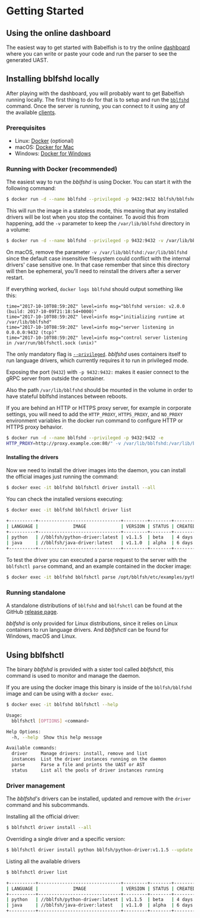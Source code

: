 # Getting Started

## Using the online dashboard

The easiest way to get started with Babelfish is to try the online [dashboard](http://dashboard.bblf.sh/)
where you can write or paste your code and run the parser to see the generated UAST.

## Installing bblfshd locally

After playing with the dashboard, you will probably want to get Babelfish running locally.
The first thing to do for that is to setup and run the [`bblfshd`](https://github.com/bblfsh/bblfshd)
command. Once the server is running, you can connect to it using any of the available [clients](language-clients.md).

### Prerequisites

- Linux: [Docker](https://www.docker.com/community-edition) (optional)
- macOS: [Docker for Mac](https://www.docker.com/docker-mac)
- Windows: [Docker for Windows](https://www.docker.com/docker-windows)

### Running with Docker (recommended)

The easiest way to run the *bblfshd* is using Docker. You can start it with the
following command:

```bash
$ docker run -d --name bblfshd --privileged -p 9432:9432 bblfsh/bblfshd
```

This will run the image in a stateless mode, this meaning that any installed
drivers will be lost when you stop the container. To avoid this from happening,
add the `-v` parameter to keep the `/var/lib/bblfshd` directory in a volume:

```bash
$ docker run -d --name bblfshd --privileged -p 9432:9432 -v /var/lib/bblfshd:/var/lib/bblfshd bblfsh/bblfshd
```

On macOS, remove the parameter `-v /var/lib/bblfshd:/var/lib/bblfshd` since the
default case insensitive filesystem could conflict with the internal drivers'
case sensitive one. In that case remember that since this directory will then be
ephemeral, you'll need to reinstall the drivers after a server restart.

If everything worked, `docker logs bblfshd` should output something like this:

```
time="2017-10-10T08:59:20Z" level=info msg="bblfshd version: v2.0.0 (build: 2017-10-09T21:18:54+0000)"
time="2017-10-10T08:59:20Z" level=info msg="initializing runtime at /var/lib/bblfshd"
time="2017-10-10T08:59:20Z" level=info msg="server listening in 0.0.0.0:9432 (tcp)"
time="2017-10-10T08:59:20Z" level=info msg="control server listening in /var/run/bblfshctl.sock (unix)"

```

The only mandatory flag is [`--privileged`](https://docs.docker.com/engine/reference/run/#runtime-privilege-and-linux-capabilities).
*bblfshd* uses containers itself to run language drivers, which currently
requires it to run in privileged mode.

Exposing the port (`9432`) with `-p 9432:9432:` makes it easier connect to the
gRPC server from outside the container.

Also the path `/var/lib/bblfshd` should be mounted in the volume in order to
have stateful bblfshd instances between reboots.

If you are behind an HTTP or HTTPS proxy server, for example in corporate settings, you will need to add the `HTTP_PROXY`, `HTTPS_PROXY`, and `NO_PROXY` environment variables in the docker run command to configure HTTP or HTTPS proxy behavior.

```bash
$ docker run -d --name bblfshd --privileged -p 9432:9432 -e 
HTTP_PROXY=http://proxy.example.com:80/" -v /var/lib/bblfshd:/var/lib/bblfshd bblfsh/bblfshd
```

#### Installing the drivers

Now we need to install the driver images into the daemon, you can install
the official images just running the command:

```sh
$ docker exec -it bblfshd bblfshctl driver install --all
```

You can check the installed versions executing:

```sh
$ docker exec -it bblfshd bblfshctl driver list
```

```sh
+----------+-------------------------------+---------+--------+---------+--------+-----+-------------+
| LANGUAGE |             IMAGE             | VERSION | STATUS | CREATED |   OS   | GO  |   NATIVE    |
+----------+-------------------------------+---------+--------+---------+--------+-----+-------------+
| python   | //bblfsh/python-driver:latest | v1.1.5  | beta   | 4 days  | alpine | 1.8 | 3.6.2       |
| java     | //bblfsh/java-driver:latest   | v1.1.0  | alpha  | 6 days  | alpine | 1.8 | 8.131.11-r2 |
+----------+-------------------------------+---------+--------+---------+--------+-----+-------------+
```

To test the driver you can executed a parse request to the server with the `bblfshctl parse` command,
and an example contained in the docker image:

```sh
$ docker exec -it bblfshd bblfshctl parse /opt/bblfsh/etc/examples/python.py
```


### Running standalone

A standalone distributions of `bblfshd` and `bblfshctl` can be found at the
GitHub [release page](https://github.com/bblfsh/bblfshd/releases).

*bblfshd* is only provided for Linux distributions, since it relies on Linux
containers to run language drivers. And *bblfshctl* can be found for Windows,
macOS and Linux.


## Using bblfshctl

The binary *bblfshd* is provided with a sister tool called *bblfshctl*, this
command is used to monitor and manage the daemon.

If you are using the docker image this binary is inside of the `bblfsh/bblfshd`
image and can be using with a `docker exec`.

```sh
$ docker exec -it bblfshd bblfshctl --help
```

```sh
Usage:
  bblfshctl [OPTIONS] <command>

Help Options:
  -h, --help  Show this help message

Available commands:
  driver     Manage drivers: install, remove and list
  instances  List the driver instances running on the daemon
  parse      Parse a file and prints the UAST or AST
  status     List all the pools of driver instances running
```

### Driver management

The *bblfshd's* drivers can be installed, updated and remove with the `driver`
command and his subcommands.

Installing all the official driver:

```sh
$ bblfshctl driver install --all
```

Overriding a single driver and a specific version:

```sh
$ bblfshctl driver install python bblfsh/python-driver:v1.1.5 --update
```

Listing all the available drivers

```sh
$ bblfshctl driver list
```

```sh
+----------+-------------------------------+---------+--------+---------+--------+-----+-------------+
| LANGUAGE |             IMAGE             | VERSION | STATUS | CREATED |   OS   | GO  |   NATIVE    |
+----------+-------------------------------+---------+--------+---------+--------+-----+-------------+
| python   | //bblfsh/python-driver:latest | v1.1.5  | beta   | 4 days  | alpine | 1.8 | 3.6.2       |
| java     | //bblfsh/java-driver:latest   | v1.1.0  | alpha  | 6 days  | alpine | 1.8 | 8.131.11-r2 |
+----------+-------------------------------+---------+--------+---------+--------+-----+-------------+
```
